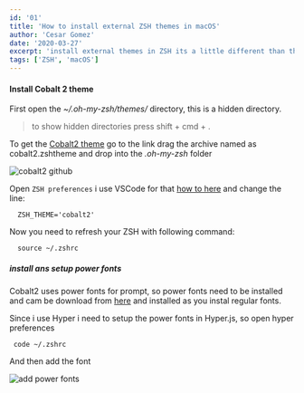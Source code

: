 ```yaml
---
id: '01'
title: 'How to install external ZSH themes in macOS'
author: 'Cesar Gomez'
date: '2020-03-27'
excerpt: 'install external themes in ZSH its a little different than the default themes'
tags: ['ZSH', 'macOS']
---
```


#### Install Cobalt 2 theme

First open the _~/.oh-my-zsh/themes/_ directory, this is a hidden directory.

> to show hidden directories press shift + cmd + .

To get the [Cobalt2 theme](https://github.com/wesbos/hyperterm-cobalt2-theme) go to the link drag the archive named as cobalt2.zshtheme and drop into the _.oh-my-zsh_ folder

![cobalt2 github](/images/blog/cobalt2-github.png)

Open `ZSH preferences` i use VSCode for that [how to here](https://cesargomez.io/blog/install-HyperJs) and change the line:

```shell
  ZSH_THEME='cobalt2'
```

Now you need to refresh your ZSH with following command:

```shell
  source ~/.zshrc
```

##### install ans setup power fonts

Cobalt2 uses power fonts for prompt, so power fonts need to be installed and cam be download from [here](https://github.com/powerline/fonts) and installed as you instal regular fonts.

Since i use Hyper i need to setup the power fonts in Hyper.js, so open hyper preferences

```shell
 code ~/.zshrc
```

And then add the font

![add power fonts](/images/blog/add-power-font.png)
